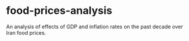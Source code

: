 # food-prices-analysis
An analysis of effects of GDP and inflation rates on the past decade over Iran food prices.
